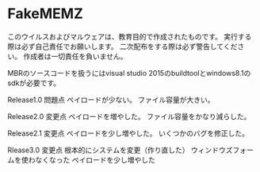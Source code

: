 # FakeMEMZ

このウイルスおよびマルウェアは、教育目的で作成されたものです。
実行する際は必ず自己責任でお願いします。
二次配布をする際は必ず警告してください。
作成者は一切責任を負いません。

MBRのソースコードを扱うにはvisual studio 2015のbuildtoolとwindows8.1のsdkが必要です。

Release1.0
問題点
ペイロードが少ない。
ファイル容量が大きい。

Release2.0
変更点
ペイロードを増やした。
ファイル容量をかなり減らした。

Release2.1
変更点
ペイロードを少し増やした。
いくつかのバグを修正した。

Rlease3.0
変更点
根本的にシステムを変更（作り直した）
ウィンドウズフォームを使わなくなった
ペイロードを少し増やした
